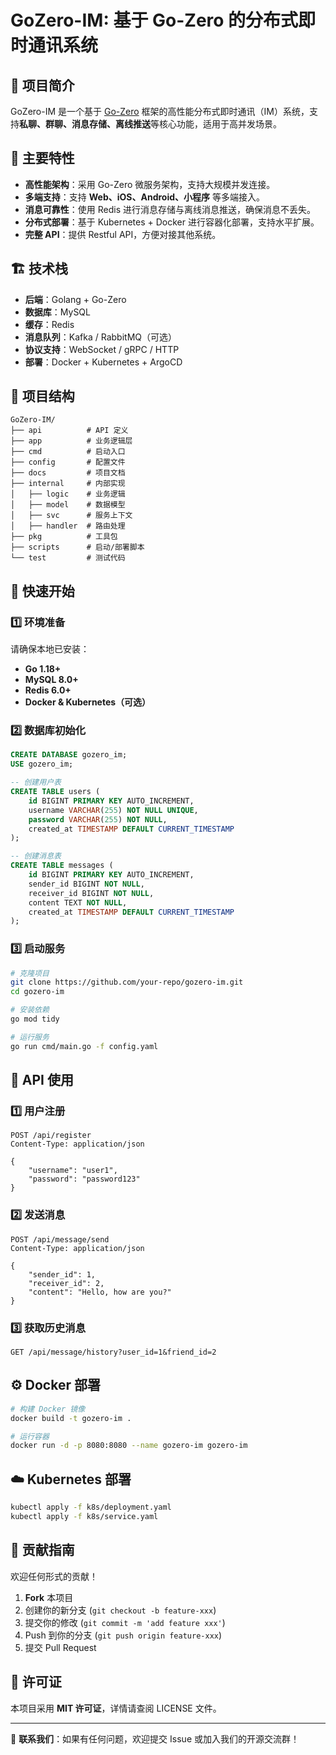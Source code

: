 # GoZero-IM: 基于 Go-Zero 的分布式即时通讯系统

## 📌 项目简介
GoZero-IM 是一个基于 [Go-Zero](https://github.com/zeromicro/go-zero) 框架的高性能分布式即时通讯（IM）系统，支持**私聊、群聊、消息存储、离线推送**等核心功能，适用于高并发场景。

## 🎯 主要特性
- **高性能架构**：采用 Go-Zero 微服务架构，支持大规模并发连接。
- **多端支持**：支持 **Web、iOS、Android、小程序** 等多端接入。
- **消息可靠性**：使用 Redis 进行消息存储与离线消息推送，确保消息不丢失。
- **分布式部署**：基于 Kubernetes + Docker 进行容器化部署，支持水平扩展。
- **完整 API**：提供 Restful API，方便对接其他系统。

## 🏗️ 技术栈
- **后端**：Golang + Go-Zero
- **数据库**：MySQL
- **缓存**：Redis
- **消息队列**：Kafka / RabbitMQ（可选）
- **协议支持**：WebSocket / gRPC / HTTP
- **部署**：Docker + Kubernetes + ArgoCD

## 📂 项目结构
```plaintext
GoZero-IM/
├── api          # API 定义
├── app          # 业务逻辑层
├── cmd          # 启动入口
├── config       # 配置文件
├── docs         # 项目文档
├── internal     # 内部实现
│   ├── logic    # 业务逻辑
│   ├── model    # 数据模型
│   ├── svc      # 服务上下文
│   ├── handler  # 路由处理
├── pkg          # 工具包
├── scripts      # 启动/部署脚本
└── test         # 测试代码
```

## 🚀 快速开始
### 1️⃣ 环境准备
请确保本地已安装：
- **Go 1.18+**
- **MySQL 8.0+**
- **Redis 6.0+**
- **Docker & Kubernetes（可选）**

### 2️⃣ 数据库初始化
```sql
CREATE DATABASE gozero_im;
USE gozero_im;

-- 创建用户表
CREATE TABLE users (
    id BIGINT PRIMARY KEY AUTO_INCREMENT,
    username VARCHAR(255) NOT NULL UNIQUE,
    password VARCHAR(255) NOT NULL,
    created_at TIMESTAMP DEFAULT CURRENT_TIMESTAMP
);

-- 创建消息表
CREATE TABLE messages (
    id BIGINT PRIMARY KEY AUTO_INCREMENT,
    sender_id BIGINT NOT NULL,
    receiver_id BIGINT NOT NULL,
    content TEXT NOT NULL,
    created_at TIMESTAMP DEFAULT CURRENT_TIMESTAMP
);
```

### 3️⃣ 启动服务
```bash
# 克隆项目
git clone https://github.com/your-repo/gozero-im.git
cd gozero-im

# 安装依赖
go mod tidy

# 运行服务
go run cmd/main.go -f config.yaml
```

## 📡 API 使用
### 1️⃣ 用户注册
```http
POST /api/register
Content-Type: application/json

{
    "username": "user1",
    "password": "password123"
}
```

### 2️⃣ 发送消息
```http
POST /api/message/send
Content-Type: application/json

{
    "sender_id": 1,
    "receiver_id": 2,
    "content": "Hello, how are you?"
}
```

### 3️⃣ 获取历史消息
```http
GET /api/message/history?user_id=1&friend_id=2
```

## ⚙️ Docker 部署
```bash
# 构建 Docker 镜像
docker build -t gozero-im .

# 运行容器
docker run -d -p 8080:8080 --name gozero-im gozero-im
```

## ☁️ Kubernetes 部署
```bash
kubectl apply -f k8s/deployment.yaml
kubectl apply -f k8s/service.yaml
```

## 🎯 贡献指南
欢迎任何形式的贡献！
1. **Fork** 本项目
2. 创建你的新分支 (`git checkout -b feature-xxx`)
3. 提交你的修改 (`git commit -m 'add feature xxx'`)
4. Push 到你的分支 (`git push origin feature-xxx`)
5. 提交 Pull Request

## 📄 许可证
本项目采用 **MIT 许可证**，详情请查阅 LICENSE 文件。

---
📧 **联系我们**：如果有任何问题，欢迎提交 Issue 或加入我们的开源交流群！


